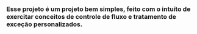 <h3>Esse projeto é um projeto bem simples, feito com o intuíto de exercitar conceitos de controle de fluxo e tratamento de exceção personalizados.</h3>
